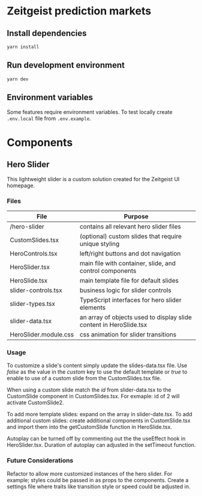 # Zeitgeist prediction markets

## Install dependencies

`yarn install`

## Run development environment

`yarn dev`

## Environment variables

Some features require environment variables. To test locally create `.env.local` file from `.env.example`.

# Components

## Hero Slider

This lightweight slider is a custom solution created for the Zeitgeist UI homepage.

### Files

| File                  | Purpose                                                            |
| --------------------- | ------------------------------------------------------------------ |
| /hero-slider          | contains all relevant hero slider files                            |
| CustomSlides.tsx      | (optional) custom slides that require unique styling               |
| HeroControls.tsx      | left/right buttons and dot navigation                              |
| HeroSlider.tsx        | main file with container, slide, and control components            |
| HeroSlide.tsx         | main template file for default slides                              |
| slider-controls.tsx   | business logic for slider controls                                 |
| slider-types.tsx      | TypeScript interfaces for hero slider elements                     |
| slider-data.tsx       | an array of objects used to display slide content in HeroSlide.tsx |
| HeroSlider.module.css | css animation for slider transitions                               |

### Usage

To customize a slide's content simply update the slides-data.tsx file. Use _false_ as the value in the _custom_ key to use the default template or _true_ to enable to use of a custom slide from the CustomSlides.tsx file.

When using a custom slide match the _id_ from slider-data.tsx to the CustomSlide component in CustomSlides.tsx. For exmaple: id of 2 will activate CustomSlide2.

To add more template slides: expand on the array in slider-date.tsx. To add additional custom slides: create additional components in CustomSlide.tsx and import them into the getCustomSlide function in HeroSlide.tsx.

Autoplay can be turned off by commenting out the the useEffect hook in HeroSlider.tsx. Duration of autoplay can adjusted in the setTimeout function.

### Future Considerations

Refactor to allow more customized instances of the hero slider. For example; styles could be passed in as props to the components. Create a settings file where traits like transition style or speed could be adjusted in.
